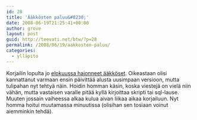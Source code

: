 ```yaml
---
id: 28
title: 'Ääkkösten paluu&#8230;'
date: 2008-06-19T21:25:41+00:00
author: grove
layout: post
guid: http://teevati.net/btw/?p=28
permalink: /2008/06/19/aakkosten-paluu/
categories:
  - ylläpito
---
```

Korjailin lopulta jo [elokuussa hajonneet ääkköset](/btw/?p=21 "Päivitys söi ääkköset"). Oikeastaan olisi kannattanut varmaan ensin päivittää alusta uusimpaan versioon, mutta tulipahan nyt tehtyä näin. Hoidin homman käsin, koska viestejä on vielä niin vähän, mutta vastaisen varalle pitää kyllä kirjoittaa skripti tai sql-lause. Muuten jossain vaiheessa alkaa kulua aivan liikaa aikaa korjailuun. Nyt homma hoitui muutamassa minuutissa (olisihan sen tosiaan voinut aiemminkin tehdä).